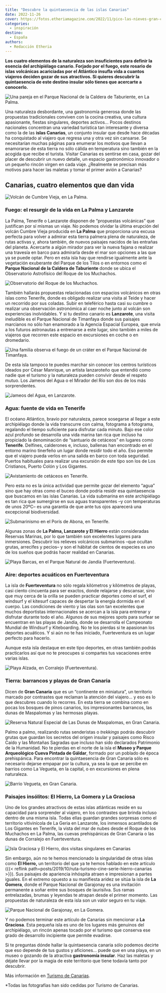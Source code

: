 ```yaml
---
title: "Descubre la quintaesencia de las islas Canarias"
date: 2022-11-26
cover: https://fotos.etheriamagazine.com/2022/11/pico-las-nieves-gran-canaria.jpg
categories: 
  - inspiración
destino: 
  - España
authors: 
  - Redacción Etheria
---
```


**Los cuatro elementos de la naturaleza son insuficientes para definir la esencia del 
archipiélago canario. Forjado por el fuego, este rosario de islas volcánicas acariciadas 
por el Atlántico insufla vida a cuantos viajeros deciden gozar de sus atractivos. Si 
quieres descubrir la quintaesencia de este destino insular sólo tienes que acercarte a 
conocerlo.** 

![Una pareja en el Parque Nacional de la Caldera de Taburiente, en La Palma.](https://fotos.etheriamagazine.com/2022/11/caldera-taburiente-la-palma.jpg "Parque Nacional de la Caldera de Taburiente, en La Palma.")

Una naturaleza desbordante, una gastronomía generosa donde las propuestas tradicionales 
conviven con la cocina creativa, una cultura apasionante, fiestas singulares, deportes 
activos... Pocos destinos nacionales concentran una variedad turística tan interesante y 
diversa como la de las **islas Canarias**, un conjunto insular que desde hace décadas ha 
conquistado al viajero que regresa una y otra vez sin cansarse. Se necesitarían muchas 
páginas para enumerar los motivos que llevan a enamorarse de esta tierra no sólo cálida 
en temperatura sino también en la acogida que recibe el turista. Visitar Canarias es 
sentirse en casa, gozar del placer de descubrir un nuevo detalle, un espacio 
gastronómico innovador o un pequeño rincón virgen en cada viaje. ¿Realmente se precisan 
más motivos para hacer las maletas y tomar el primer avión a Canarias? 

## Canarias, cuatro elementos que dan vida

![Volcán de Cumbre Vieja, en La Palma.](https://fotos.etheriamagazine.com/2022/11/volcan-cumbre-vieja-la-palma.jpg "Volcán de Cumbre Vieja, en La Palma.")

### Fuego: el resurgir de la vida en La Palma y Lanzarote

La Palma, Tenerife o Lanzarote disponen de “propuestas volcánicas” que justifican por sí 
mismas un viaje. No podemos olvidar la última erupción del volcán Cumbre Vieja producida 
en **La Palma** que proporciona una excusa perfecta para volver a admirar esta tierra 
palmera plena de naturaleza, de rutas activas y, ahora también, de nuevos paisajes 
nacidos de las entrañas del planeta. Acercarte a algún mirador para ver la nueva fajana 
o realizar una travesía en barco para admirarla desde el mar son opciones a las que ya 
se puede optar. Pero en esta isla hay que rendirse igualmente ante la vegetación 
exuberante del Parque de los Tilos o en entornos como el **Parque Nacional de la Caldera 
de Taburiente** donde se ubica el Observatorio Astrofísico del Roque de los Muchachos. 

![Observatorio del Roque de los Muchachos.](https://fotos.etheriamagazine.com/2022/11/observatorio-la-palma.jpg "Observatorio del Roque de los Muchachos.")

También hallarás propuestas relacionadas con espacios volcánicos en otras islas como 
Tenerife, donde es obligado realizar una visita al Teide y hacer un recorrido por sus 
coladas. Subir en teleférico hasta casi su cumbre o realizar una observación astronómica 
al caer noche junto al volcán son experiencias inolvidables. Y si tu destino canario es 
**Lanzarote**, una visita ineludible es el Parque Nacional de Timanfaya donde sus 
paisajes marcianos no sólo han enamorado a la Agencia Espacial Europea, que envía a los 
futuros astronautas a entrenarse a este lugar, sino también a miles de viajeros que 
recorren este espacio en excursiones en coche o en dromedario. 

![Una familia observa el fuego de un cráter en el Parque Nacional de Timanfaya.](https://fotos.etheriamagazine.com/2022/11/parque-timanfaya-lanzarote.jpg "Parque Nacional de Timanfaya, en Lanzarote.")

De esta isla tampoco te puedes marchar sin conocer los centros turísticos ideados por 
César Manrique, un artista lanzaroteño que entendió como nadie que el turismo y la 
naturaleza pueden convivir desde el respeto mutuo. Los Jameos del Agua o el Mirador del 
Río son dos de los más sorprendentes. 

![Jameos del Agua, en Lanzarote.](https://fotos.etheriamagazine.com/2022/11/jameos-agua.jpg "Jameos del Agua, en Lanzarote.")

### Agua: fuente de vida en Tenerife

El océano Atlántico, bravío por naturaleza, parece sosegarse al llegar a este 
archipiélago donde la vida transcurre con calma, fotograma a fotograma, regalando el 
tiempo suficiente para disfrutar cada minuto. Bajo ese color azul profundo se desarrolla 
una vida marina tan rica que incluso ha propiciado la denominación de “santuario de 
cetáceos” en lugares como **Tenerife**. Delfines, calderones e, incluso, ballenas han 
encontrado en el entorno marino tinerfeño un lugar donde residir todo el año. Eso 
permite que el viajero pueda verlos en una salida en barco con toda seguridad. Puertos 
habituales para realizar una excursión de este tipo son los de Los Cristianos, Puerto 
Colón y Los Gigantes. 

![Avistamiento de cetáceos en Tenerife.](https://fotos.etheriamagazine.com/2021/05/tenerife-con-amigas-delfines.jpg "Avistamiento de cetáceos en Tenerife.")

Pero esta no es la única actividad que permite gozar del elemento “agua” sino que hay 
otras como el buceo donde podría residir esa quintaesencia que buscamos en las islas 
Canarias. La vida submarina en este archipiélago es tan rica que sumergirse en sus aguas 
transparentes –y con temperaturas de unos 20ºC– es una garantía de que ante tus ojos 
aparecerá una excepcional biodiversidad. 

![Submarinismo en el Porís de Abona, en Tenerife.](https://fotos.etheriamagazine.com/2022/11/submarinismo-tenerife.jpg "Submarinismo en el Porís de Abona, en Tenerife.")

Algunas zonas de **La Palma, Lanzarote y El Hierro** están consideradas Reservas 
Marinas, por lo que también son excelentes lugares para inmersiones. Descubrir los 
relieves volcánicos submarinos –que ocultan grutas, arrecifes y pecios– y son el hábitat 
de cientos de especies es uno de los sueños que podrás hacer realidad en Canarias. 

![Playa Barcas, en el Parque Natural de Jandía (Fuerteventura).](https://fotos.etheriamagazine.com/2022/11/playa-barcas-parque-jandia.jpg "Playa Barcas, en el Parque Natural de Jandía (Fuerteventura).")

### Aire: deportes acuáticos en Fuerteventura

La isla de **Fuerteventura** no sólo regala kilómetros y kilómetros de playas, casi 
ciento cincuenta para ser exactos, donde relajarse y descansar, sino que muy cerca de la 
orilla se pueden practicar deportes como el surf, el windsurf y el kitesurf capaces de 
despertar la energía dormida en el cuerpo. Las condiciones de viento y las olas son tan 
excelentes que muchos deportistas internacionales se acercan a la isla para entrenar y 
disfrutar durante todo el año. Algunos de sus mejores spots para surfear se encuentran 
en las playas de Jandía, donde se desarrolla el Campeonato Mundial de Windsurf y 
Kiteboarding. No te los pierdas si te apasionan los deportes acuáticos. Y si aún no te 
has iniciado, Fuerteventura es un lugar perfecto para hacerlo. 

Aunque esta isla destaque en este tipo deportes, en otras también podrás practicarlos 
así que no te preocupes si compartes tus vacaciones entre varias islas. 

![Playa Alzada, en Corralejo (Fuerteventura).](https://fotos.etheriamagazine.com/2022/11/playa-alzada-corralejo.jpg "Playa Alzada, en Corralejo (Fuerteventura).")

### Tierra: barrancos y playas de Gran Canaria

Dicen de **Gran Canaria** que es un “continente en miniatura”, un territorio marcado por 
contrastes que reclaman la atención del viajero... y eso es lo que descubres cuando lo 
recorres. En esta tierra se combina como en pocas los bosques de pinos canarios, los 
impresionantes barrancos, las dunas de Maspalomas y las hermosas playas. 

![Reserva Natural Especial de Las Dunas de Maspalomas, en Gran Canaria.](https://fotos.etheriamagazine.com/2022/11/dunas.maspalomas.jpg "Reserva Natural Especial de las Dunas de Maspalomas, en Gran Canaria.")

Palmo a palmo, realizando rutas senderistas o _trekkings_ podrás descubrir grutas que 
guardan los secretos del origen insular y paisajes como Risco Caído y las Montañas 
Sagradas que incluso han sido declarados Patrimonio de la Humanidad. No te pierdas en el 
norte de la isla el **Museo y Parque Arqueológico Cueva Pintada de Gáldar**, formado por 
un poblado de época prehispánica. Para encontrar la quintaesencia de Gran Canaria sólo 
es necesario dejarse empapar por la cultura, ya sea la que se percibe en barrios como La 
Vegueta, en la capital, o en excursiones en plena naturaleza. 

![Barrio Vegueta, en Gran Canaria.](https://fotos.etheriamagazine.com/2022/11/vegueta-gran-canaria.jpg "Barrio La Vegueta, en Gran Canaria.")

### Paisajes insólitos: El Hierro, La Gomera y La Graciosa

Uno de los grandes atractivos de estas islas atlánticas reside en su capacidad para 
sorprender al viajero, en los contrastes que brinda incluso dentro de una misma isla. 
Todas ellas guardan grandes sorpresas como el territorio vitivinícola de La Geria en 
Lanzarote, los inmensos acantilados de Los Gigantes en Tenerife, la vista del mar de 
nubes desde el Roque de los Muchachos en La Palma, las cuevas prehispánicas de Gran 
Canaria o las dunas de Corralejo en Fuerteventura. 

![Isla Graciosa y El Hierro, dos visitas singulares en Canarias](https://fotos.etheriamagazine.com/2022/11/isla-graciosa-el-hierro.jpg "Isla Graciosa y El Hierro. (Izq. y Dcha.)")

Sin embargo, aún no te hemos mencionado la singularidad de otras islas como **El 
Hierro,** un territorio del que ya te hemos hablado en este artículo ({{< reflink 
path=posts/2019/10/ruta-turismo-cine-serie-hierro-canarias >}}). Sus paisajes de 
apariencia inhóspita atraen e impresionan a partes iguales. En el extremo opuesto a su 
manifiesta aridez se sitúa la isla de **La Gomera**, donde el Parque Nacional de 
Garajonay es una invitación permanente a soñar entre sus bosques de laurisilva. Sus 
ramas entrelazadas, brumas y leyendas te atrapan desde el primer momento. Las propuestas 
de naturaleza de esta isla son un valor seguro en tu viaje. 

![Parque Nacional de Garajonay, en La Gomera.](https://fotos.etheriamagazine.com/2022/11/parque-garajonay.jpg "Parque Nacional de Garajonay, en La Gomera.")

Y no podemos terminar este artículo de Canarias sin mencionar a **La Graciosa**. Esta 
pequeña isla es uno de los lugares más genuinos del archipiélago, un rincón apenas 
tocado por el turismo que conserva ese grado de desarrollo incipiente que permite 
evadirse. 

Si te preguntas dónde hallar la quintaesencia canaria sólo podemos decirte que eso 
depende de tus gustos y aficiones... puede que en una playa, en un museo o gozando de la 
atractiva **gastronomía insular**. Haz las maletas y déjate llevar por la magia de este 
territorio que tiene todavía tanto por descubrir. 

Más información en [Turismo de Canarias](http://www.holaislascanarias.com). 

\*Todas las fotografías han sido cedidas por Turismo de Canarias.
